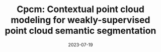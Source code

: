 ---
title: "Cpcm: Contextual point cloud modeling for weakly-supervised point cloud semantic segmentation"
collection: conferences
permalink: /publication/Cpcm
date: 2023-07-19
year: "2023"
venue: "ICCV"
city: 
state: ""
thumbnail: "Cpcm.png"
teaser :
authors: "Lizhao Liu, Zhuangwei Zhuang, Shangxin Huang, Xunlong Xiao, Tianhang Xiang, Cen Chen, Jingdong Wang, Mingkui Tan"
bibtex: Cpcm.txt
uri: Cpcm.pdf
arxiv: https://arxiv.org/abs/2307.10316
project: 
source: https://github.com/lizhaoliu-Lec/CPCM
poster: 
data: 
---